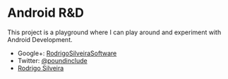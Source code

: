 Android R&D
===========

This project is a playground where I can play around and experiment with Android Development. 

 * Google+: [RodrigoSilveiraSoftware](https://google.com/+RodrigoSilveiraSoftware/)
 * Twitter: [@poundinclude](https://twitter.com/poundinclude)
 * [Rodrigo Silveira](http://www.rodrigo-silveira.com)
